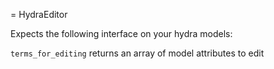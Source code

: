 = HydraEditor

Expects the following interface on your hydra models:

```terms_for_editing``` returns an array of model attributes to edit
